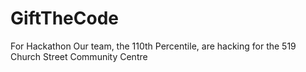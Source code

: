 # GiftTheCode
For Hackathon
Our team, the 110th Percentile, are hacking for the 519 Church Street Community Centre
